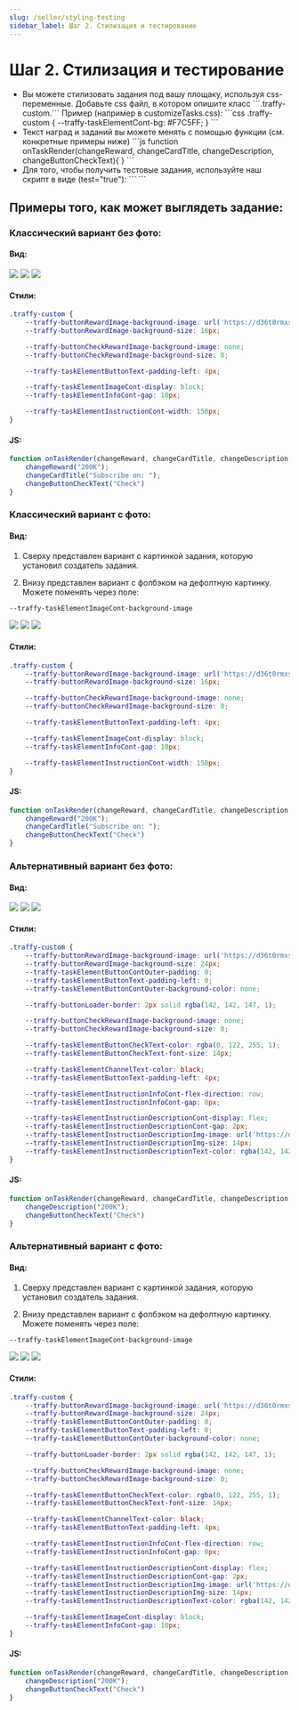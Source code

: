 ```yaml
---
slug: /seller/styling-testing
sidebar_label: Шаг 2. Стилизация и тестирование
---
```


# Шаг 2. Стилизация и тестирование

<ul>
<li>
    Вы можете стилизовать задания под вашу площаку, используя css-переменные. Добавьте css файл, в котором опишите класс ```.traffy-custom.```
    Пример (например в customizeTasks.css):
```css
.traffy-custom {
    --traffy-taskElementCont-bg: #F7C5FF;
}
```
</li>
<li>
    Текст наград и заданий вы можете менять с помощью функции (см. конкретные примеры ниже)
    ```js
    function onTaskRender(changeReward, changeCardTitle, changeDescription, changeButtonCheckText){
    }
    ```
</li>

<li>
Для того, чтобы получить тестовые задания, используйте наш скрипт в виде (test="true"):
```
<script src="https://dvq1zz1g273yl.cloudfront.net/index_v1.1.0.min.js" traffy-key="Traffy Key" test="true"></script>
```
</li>

</ul>

## Примеры того, как может выглядеть задание:

### Классический вариант без фото:

#### Вид:

<div class="responsive-grid">
    <img src="https://d36t0rmxsg07e0.cloudfront.net/default_no_photo_v1.webp"></img>
    <img src="https://d36t0rmxsg07e0.cloudfront.net/openLink_no_photo_v1.webp"></img>
    <img src="https://d36t0rmxsg07e0.cloudfront.net/check_no_photo_v1.webp"></img>
</div>

#### Стили:

```css
.traffy-custom {
    --traffy-buttonRewardImage-background-image: url('https://d36t0rmxsg07e0.cloudfront.net/coin.webp');
    --traffy-buttonRewardImage-background-size: 16px;

    --traffy-buttonCheckRewardImage-background-image: none;
    --traffy-buttonCheckRewardImage-background-size: 0;

    --traffy-taskElementButtonText-padding-left: 4px;

    --traffy-taskElementImageCont-display: block;
    --traffy-taskElementInfoCont-gap: 10px;

    --traffy-taskElementInstructionCont-width: 150px;
}
```

#### JS:

```js
function onTaskRender(changeReward, changeCardTitle, changeDescription, changeButtonCheckText){
    changeReward("200K");
    changeCardTitle("Subscribe on: ");
    changeButtonCheckText("Check")
}
```

### Классический вариант c фото:

#### Вид:

1) Сверху представлен вариант с картинкой задания, которую установил создатель задания.

2) Внизу представлен вариант c фолбэком на дефолтную картинку. Можете поменять через поле:

```css
--traffy-taskElementImageCont-background-image
```

<div class="responsive-grid">
    <img src="https://d36t0rmxsg07e0.cloudfront.net/default_with_photo_v1.webp"></img>
    <img src="https://d36t0rmxsg07e0.cloudfront.net/openLink_with_photo_v1.webp"></img>
    <img src="https://d36t0rmxsg07e0.cloudfront.net/check_with_photo_v1.webp"></img>
</div>

#### Стили:

```css
.traffy-custom {
    --traffy-buttonRewardImage-background-image: url('https://d36t0rmxsg07e0.cloudfront.net/coin.webp');
    --traffy-buttonRewardImage-background-size: 16px;

    --traffy-buttonCheckRewardImage-background-image: none;
    --traffy-buttonCheckRewardImage-background-size: 0;

    --traffy-taskElementButtonText-padding-left: 4px;

    --traffy-taskElementImageCont-display: block;
    --traffy-taskElementInfoCont-gap: 10px;

    --traffy-taskElementInstructionCont-width: 150px;
}
```

#### JS:

```js
function onTaskRender(changeReward, changeCardTitle, changeDescription, changeButtonCheckText){
    changeReward("200K");
    changeCardTitle("Subscribe on: ");
    changeButtonCheckText("Check")
}
```

### Альтернативный вариант без фото:

#### Вид:

<div class="responsive-grid">
    <img src="https://d36t0rmxsg07e0.cloudfront.net/default_no_photo_v2.webp"></img>
    <img src="https://d36t0rmxsg07e0.cloudfront.net/openLink_no_photo_v2.webp"></img>
    <img src="https://d36t0rmxsg07e0.cloudfront.net/check_no_photo_v2.webp"></img>
</div>

#### Стили:

```css
.traffy-custom {
    --traffy-buttonRewardImage-background-image: url('https://d36t0rmxsg07e0.cloudfront.net/arrow.webp');
    --traffy-buttonRewardImage-background-size: 24px;
    --traffy-taskElementButtonContOuter-padding: 0;
    --traffy-taskElementButtonText-padding-left: 0;
    --traffy-taskElementButtonContOuter-background-color: none;

    --traffy-buttonLoader-border: 2px solid rgba(142, 142, 147, 1);

    --traffy-buttonCheckRewardImage-background-image: none;
    --traffy-buttonCheckRewardImage-background-size: 0;

    --traffy-taskElementButtonCheckText-color: rgba(0, 122, 255, 1);
    --traffy-taskElementButtonCheckText-font-size: 14px; 

    --traffy-taskElementChannelText-color: black;
    --traffy-taskElementButtonText-padding-left: 4px;

    --traffy-taskElementInstructionInfoCont-flex-direction: row;
    --traffy-taskElementInstructionInfoCont-gap: 0px;

    --traffy-taskElementInstructionDescriptionCont-display: flex;
    --traffy-taskElementInstructionDescriptionCont-gap: 2px;
    --traffy-taskElementInstructionDescriptionImg-image: url('https://d36t0rmxsg07e0.cloudfront.net/coin.webp');
    --traffy-taskElementInstructionDescriptionImg-size: 14px;
    --traffy-taskElementInstructionDescriptionText-color: rgba(142, 142, 147, 1);
}
```

#### JS:

```js
function onTaskRender(changeReward, changeCardTitle, changeDescription, changeButtonCheckText){
    changeDescription("200K");
    changeButtonCheckText("Check")
}
```

### Альтернативный вариант c фото:

#### Вид:

1) Сверху представлен вариант с картинкой задания, которую установил создатель задания.

2) Внизу представлен вариант c фолбэком на дефолтную картинку. Можете поменять через поле:

```css
--traffy-taskElementImageCont-background-image
```

<div class="responsive-grid">
    <img src="https://d36t0rmxsg07e0.cloudfront.net/default_with_photo_v2.webp"></img>
    <img src="https://d36t0rmxsg07e0.cloudfront.net/openLink_with_photo_v2.webp"></img>
    <img src="https://d36t0rmxsg07e0.cloudfront.net/check_with_photo_v2.webp"></img>
</div>

#### Стили:

```css
.traffy-custom {
    --traffy-buttonRewardImage-background-image: url('https://d36t0rmxsg07e0.cloudfront.net/arrow.webp');
    --traffy-buttonRewardImage-background-size: 24px;
    --traffy-taskElementButtonContOuter-padding: 0;
    --traffy-taskElementButtonText-padding-left: 0;
    --traffy-taskElementButtonContOuter-background-color: none;

    --traffy-buttonLoader-border: 2px solid rgba(142, 142, 147, 1);

    --traffy-buttonCheckRewardImage-background-image: none;
    --traffy-buttonCheckRewardImage-background-size: 0;

    --traffy-taskElementButtonCheckText-color: rgba(0, 122, 255, 1);
    --traffy-taskElementButtonCheckText-font-size: 14px; 

    --traffy-taskElementChannelText-color: black;
    --traffy-taskElementButtonText-padding-left: 4px;

    --traffy-taskElementInstructionInfoCont-flex-direction: row;
    --traffy-taskElementInstructionInfoCont-gap: 0px;

    --traffy-taskElementInstructionDescriptionCont-display: flex;
    --traffy-taskElementInstructionDescriptionCont-gap: 2px;
    --traffy-taskElementInstructionDescriptionImg-image: url('https://d36t0rmxsg07e0.cloudfront.net/coin.webp');
    --traffy-taskElementInstructionDescriptionImg-size: 14px;
    --traffy-taskElementInstructionDescriptionText-color: rgba(142, 142, 147, 1);

    --traffy-taskElementImageCont-display: block;
    --traffy-taskElementInfoCont-gap: 10px;
}
```

#### JS:

```js
function onTaskRender(changeReward, changeCardTitle, changeDescription, changeButtonCheckText){
    changeDescription("200K");
    changeButtonCheckText("Check")
}
```